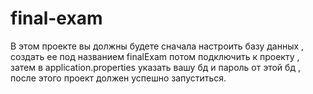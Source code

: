 # final-exam

В этом проекте вы должны будете сначала настроить базу данных , создать ее под названием finalExam потом подключить к проекту , затем в application.properties указать вашу бд и пароль от этой бд , после этого проект должен успешно запуститься.
